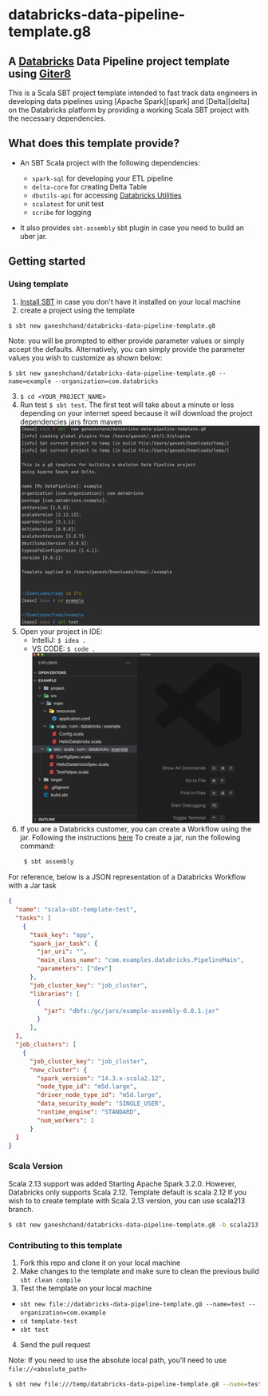 # databricks-data-pipeline-template.g8 

## A [Databricks][databricks] Data Pipeline project template using [Giter8][g8]

This is a Scala SBT project template intended to fast track data engineers in developing data pipelines using [Apache Spark][spark] and [Delta][delta] on the Databricks platform by providing a working Scala SBT project with the necessary dependencies.

[g8]: http://www.foundweekends.org/giter8/
[sbt]: https://www.scala-sbt.org
[Scala]: https://wwww.scala-lang.org
[Apache Spark]: https://spark.apache.org/
[Delta Lake]: https://delta.io/
[Databricks]: https://databricks.com/
[install SBT]: https://www.scala-sbt.org/1.x/docs/Setup.html

## What does this template provide?

* An SBT Scala project with the following dependencies:

    * `spark-sql` for developing your ETL pipeline
    * `delta-core` for creating Delta Table
    * `dbutils-api` for accessing [Databricks Utilities](https://docs.databricks.com/dev-tools/databricks-utils.html#databricks-utilities)
    * `scalatest` for unit test
    * `scribe` for logging

* It also provides `sbt-assembly` sbt plugin in case you need to build an uber jar.

## Getting started

### Using template
1. [Install SBT](installSBT) in case you don't have it installed on your local machine
2. create a project using the template 
```bash
$ sbt new ganeshchand/databricks-data-pipeline-template.g8
```
   Note: you will be prompted to either provide parameter values or simply accept the defaults.
   Alternatively, you can simply provide the parameter values you wish to customize as shown below:
   ```
   $ sbt new ganeshchand/databricks-data-pipeline-template.g8 --name=example --organization=com.databricks
   ```

3. `$ cd <YOUR_PROJECT_NAME>`
4. Run test `$ sbt test`. The first test will take about a minute or less depending on your internet speed because it will download the project dependencies jars from maven
   ![](doc/images/create_template.png)
5. Open your project in IDE:
    * IntelliJ: `$ idea .`
     * VS CODE: `$ code .`
      ![](doc/images/vs_code.png)
6. If you are a Databricks customer, you can create a Workflow using the jar. Following the instructions [here](https://docs.databricks.com/jobs.html#create-a-job)
   To create a jar, run the following command:
   ```bash
    $ sbt assembly 
    ```
For reference, below is a JSON representation of a Databricks Workflow with a Jar task
```json
{
  "name": "scala-sbt-template-test",
  "tasks": [
    {
      "task_key": "app",
      "spark_jar_task": {
        "jar_uri": "",
        "main_class_name": "com.examples.databricks.PipelineMain",
        "parameters": ["dev"]
      },
      "job_cluster_key": "job_cluster",
      "libraries": [
        {
          "jar": "dbfs:/gc/jars/example-assembly-0.0.1.jar"
        }
      ],
  ],
  "job_clusters": [
    {
      "job_cluster_key": "job_cluster",
      "new_cluster": {
        "spark_version": "14.3.x-scala2.12",
        "node_type_id": "m5d.large",
        "driver_node_type_id": "m5d.large",
        "data_security_mode": "SINGLE_USER",
        "runtime_engine": "STANDARD",
        "num_workers": 1
      }
  ]
}
```
### Scala Version
Scala 2.13 support was added Starting Apache Spark 3.2.0. However, Databricks only supports Scala 2.12. 
Template default is scala 2.12
If you wish to to create template with Scala 2.13 version, you can use scala213 branch.  
```bash
$ sbt new ganeshchand/databricks-data-pipeline-template.g8 -b scala213
```

### Contributing to this template
1. Fork this repo and clone it on your local machine
2. Make changes to the template and make sure to clean the previous build `sbt clean compile`
3. Test the template on your local machine
  *  `sbt new file://databricks-data-pipeline-template.g8 --name=test --organization=com.example`
  * `cd template-test`
  * `sbt test`
4. Send the pull request

Note: If you need to use the absolute local path, you'll need to use `file://<absolute_path>`
```bash
$ sbt new file:///temp/databricks-data-pipeline-template.g8 --name=test --organization=com.example
```
